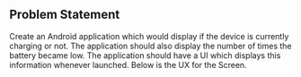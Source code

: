 ## Problem Statement
Create an Android application which would display if the device is currently charging or not. The application should also display the number of times the battery became low. The application should have a UI which displays this information whenever launched. Below is the UX for the Screen.

